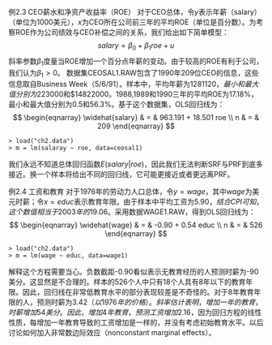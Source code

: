 例2.3 CEO薪水和净资产收益率（ROE）
对于CEO总体，令$y$表示年薪（salary）（单位为1000美元），$x$为CEO所在公司前三年的平均ROE（单位是百分数）。为考察ROE作为公司绩效与CEO补偿之间的关系，我们给出如下简单模型：
$$salary = \beta_0 + \beta_1 roe + u$$
斜率参数$\beta_1$度量当ROE增加一个百分点年薪的变动。由于较高的ROE有利于公司，我们认为$\beta_1>0$。
数据集CEOSAL1.RAW包含了1990年209位CEO的信息，这些信息取自Business Week（5/6/91）。样本中，平均年薪为$1281120，最小和最大值分别为$223000和$14822000。1988,1989和1990三年的平均ROE为17.18%，最小和最大值分别为0.5和56.3%。基于这个数据集，OLS回归线为：
$$
\begin{eqnarray}
\widehat{salary} & = & 963.191 + 18.501 roe \\
n & = & 209
\end{eqnarray}
$$

````
> load("ch2.data")
> m = lm(salaray ~ roe, data=ceosal1)
````

我们永远不知道总体回归函数$E(salary|roe)$，因此我们无法判断SRF与PRF到底多接近。换一个样本将给出不同的回归线，它可能更接近或者更远离PRF。

例2.4 工资和教育
对于1976年的劳动力人口总体，令$y=wage$，其中$wage$为美元时薪；令$x=educ$表示教育年限。由于样本中平均工资为$5.90，结合CPI可知，这个数值相当于2003年的$19.06。采用数据WAGE1.RAW，得到OLS回归线为：
$$
\begin{eqnarray}
\widehat{wage} & = & -0.90 + 0.54 educ \\
n & = & 526
\end{eqnarray}
$$

````
> load("ch2.data")
> m = lm(wage ~ educ, data=wage1)
````

解释这个方程需要当心。负数截距-0.90看似表示无教育经历的人预测时薪为-90美分。这显然是不合理的。样本的526个人中只有18个人具有8年以下的教育年限。因此，回归线在非常低教育水平的部分表现较差是不奇怪的。对于8年教育年限的人，预测时薪为$3.42（以1976年的价格）。斜率估计表明，增加一年的教育，时薪增加54美分。因此，增加4年教育，预测工资增加$2.16，因为回归方程的线性性质，每增加一年教育导致的工资增加是一样的，并没有考虑初始教育水平。以后讨论如何加入非常数边际效应（nonconstant marginal effects）。
